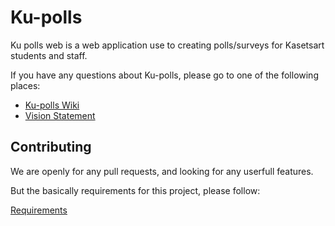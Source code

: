 # Ku-polls

Ku polls web is a web application use to creating polls/surveys for Kasetsart students and staff.

If you have any questions about Ku-polls, 
please go to one of the following places:

* [Ku-polls Wiki](https://github.com/ZEZAY/ku-polls/wiki)
* [Vision Statement](https://github.com/ZEZAY/ku-polls/wiki/Vision-Statement)

## Contributing

We are openly for any pull requests, and looking for any userfull features.

But the basically requirements for this project, please follow:

[Requirements](https://github.com/ZEZAY/ku-polls/wiki/Requirements)
